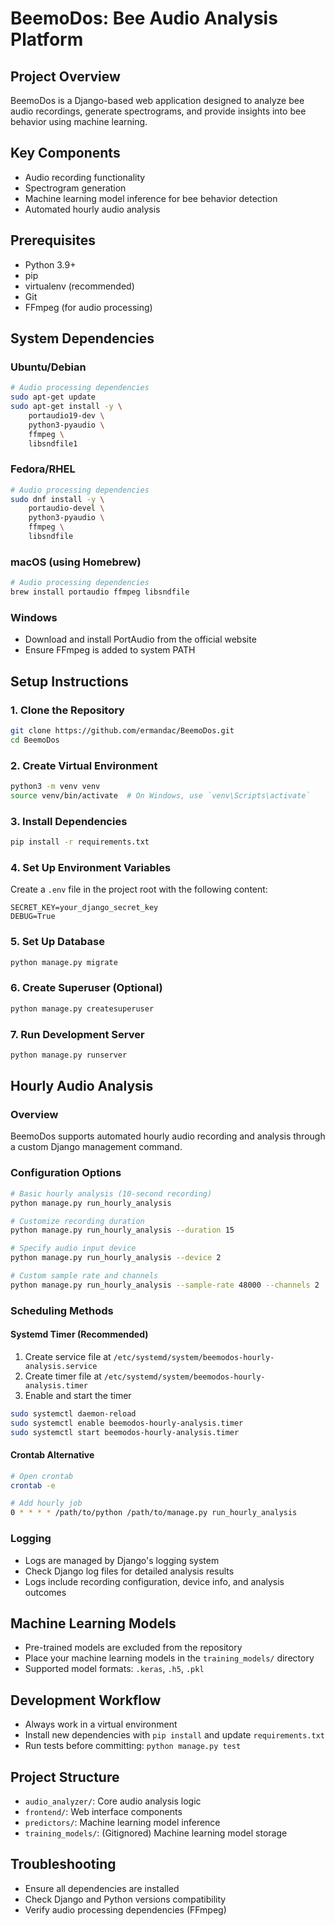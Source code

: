 # BeemoDos: Bee Audio Analysis Platform

## Project Overview
BeemoDos is a Django-based web application designed to analyze bee audio recordings, generate spectrograms, and provide insights into bee behavior using machine learning.

## Key Components
- Audio recording functionality
- Spectrogram generation
- Machine learning model inference for bee behavior detection
- Automated hourly audio analysis

## Prerequisites
- Python 3.9+
- pip
- virtualenv (recommended)
- Git
- FFmpeg (for audio processing)

## System Dependencies
### Ubuntu/Debian
```bash
# Audio processing dependencies
sudo apt-get update
sudo apt-get install -y \
    portaudio19-dev \
    python3-pyaudio \
    ffmpeg \
    libsndfile1
```

### Fedora/RHEL
```bash
# Audio processing dependencies
sudo dnf install -y \
    portaudio-devel \
    python3-pyaudio \
    ffmpeg \
    libsndfile
```

### macOS (using Homebrew)
```bash
# Audio processing dependencies
brew install portaudio ffmpeg libsndfile
```

### Windows
- Download and install PortAudio from the official website
- Ensure FFmpeg is added to system PATH

## Setup Instructions

### 1. Clone the Repository
```bash
git clone https://github.com/ermandac/BeemoDos.git
cd BeemoDos
```

### 2. Create Virtual Environment
```bash
python3 -m venv venv
source venv/bin/activate  # On Windows, use `venv\Scripts\activate`
```

### 3. Install Dependencies
```bash
pip install -r requirements.txt
```

### 4. Set Up Environment Variables
Create a `.env` file in the project root with the following content:
```
SECRET_KEY=your_django_secret_key
DEBUG=True
```

### 5. Set Up Database
```bash
python manage.py migrate
```

### 6. Create Superuser (Optional)
```bash
python manage.py createsuperuser
```

### 7. Run Development Server
```bash
python manage.py runserver
```

## Hourly Audio Analysis

### Overview
BeemoDos supports automated hourly audio recording and analysis through a custom Django management command.

### Configuration Options
```bash
# Basic hourly analysis (10-second recording)
python manage.py run_hourly_analysis

# Customize recording duration
python manage.py run_hourly_analysis --duration 15

# Specify audio input device
python manage.py run_hourly_analysis --device 2

# Custom sample rate and channels
python manage.py run_hourly_analysis --sample-rate 48000 --channels 2
```

### Scheduling Methods
#### Systemd Timer (Recommended)
1. Create service file at `/etc/systemd/system/beemodos-hourly-analysis.service`
2. Create timer file at `/etc/systemd/system/beemodos-hourly-analysis.timer`
3. Enable and start the timer
```bash
sudo systemctl daemon-reload
sudo systemctl enable beemodos-hourly-analysis.timer
sudo systemctl start beemodos-hourly-analysis.timer
```

#### Crontab Alternative
```bash
# Open crontab
crontab -e

# Add hourly job
0 * * * * /path/to/python /path/to/manage.py run_hourly_analysis
```

### Logging
- Logs are managed by Django's logging system
- Check Django log files for detailed analysis results
- Logs include recording configuration, device info, and analysis outcomes

## Machine Learning Models
- Pre-trained models are excluded from the repository
- Place your machine learning models in the `training_models/` directory
- Supported model formats: `.keras`, `.h5`, `.pkl`

## Development Workflow
- Always work in a virtual environment
- Install new dependencies with `pip install` and update `requirements.txt`
- Run tests before committing: `python manage.py test`

## Project Structure
- `audio_analyzer/`: Core audio analysis logic
- `frontend/`: Web interface components
- `predictors/`: Machine learning model inference
- `training_models/`: (Gitignored) Machine learning model storage

## Troubleshooting
- Ensure all dependencies are installed
- Check Django and Python versions compatibility
- Verify audio processing dependencies (FFmpeg)
